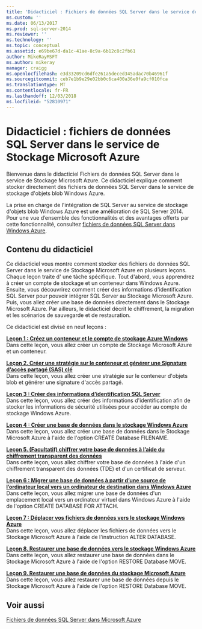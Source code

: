 ```yaml
---
title: 'Didacticiel : Fichiers de données SQL Server dans le service de stockage Windows Azure | Microsoft Docs'
ms.custom: ''
ms.date: 06/13/2017
ms.prod: sql-server-2014
ms.reviewer: ''
ms.technology: ''
ms.topic: conceptual
ms.assetid: e69be67d-da1c-41ae-8c9a-6b12c8c2fb61
author: MikeRayMSFT
ms.author: mikeray
manager: craigg
ms.openlocfilehash: e3d33209cd6dfe261a5deced345adac70b46961f
ms.sourcegitcommit: ceb7e1b9e29e02bb0c6ca400a36e0fa9cf010fca
ms.translationtype: MT
ms.contentlocale: fr-FR
ms.lasthandoff: 12/03/2018
ms.locfileid: "52810971"
---
```

# <a name="tutorial-sql-server-data-files-in-windows-azure-storage-service"></a>Didacticiel : fichiers de données SQL Server dans le service de Stockage Microsoft Azure
  Bienvenue dans le didacticiel Fichiers de données SQL Server dans le service de Stockage Microsoft Azure. Ce didacticiel explique comment stocker directement des fichiers de données SQL Server dans le service de stockage d'objets blob Windows Azure.  
  
 La prise en charge de l'intégration de SQL Server au service de stockage d'objets blob Windows Azure est une amélioration de SQL Server 2014. Pour une vue d’ensemble des fonctionnalités et des avantages offerts par cette fonctionnalité, consultez [fichiers de données SQL Server dans Windows Azure](databases/sql-server-data-files-in-microsoft-azure.md).  
  
## <a name="what-you-will-learn"></a>Contenu du didacticiel  
 Ce didacticiel vous montre comment stocker des fichiers de données SQL Server dans le service de Stockage Microsoft Azure en plusieurs leçons. Chaque leçon traite d' une tâche spécifique. Tout d'abord, vous apprendrez à créer un compte de stockage et un conteneur dans Windows Azure. Ensuite, vous découvrirez comment créer des informations d'identification SQL Server pour pouvoir intégrer SQL Server au Stockage Microsoft Azure. Puis, vous allez créer une base de données directement dans le Stockage Microsoft Azure. Par ailleurs, le didacticiel décrit le chiffrement, la migration et les scénarios de sauvegarde et de restauration.  
  
 Ce didacticiel est divisé en neuf leçons :  
  
 **[Leçon 1 : Créez un conteneur et le compte de stockage Azure Windows](../tutorials/lesson-1-create-windows-azure-storage-account-and-container.md)**  
 Dans cette leçon, vous allez créer un compte de Stockage Microsoft Azure et un conteneur.  
  
 **[Leçon 2. Créer une stratégie sur le conteneur et générer une Signature d’accès partagé &#40;SAS&#41; clé](lesson-1-create-stored-access-policy-and-shared-access-signature.md)**  
 Dans cette leçon, vous allez créer une stratégie sur le conteneur d'objets blob et générer une signature d'accès partagé.  
  
 **[Leçon 3 : Créer des informations d’identification SQL Server](lesson-2-create-a-sql-server-credential-using-a-shared-access-signature.md)**  
 Dans cette leçon, vous allez créer des informations d'identification afin de stocker les informations de sécurité utilisées pour accéder au compte de stockage Windows Azure.  
  
 **[Leçon 4 : Créer une base de données dans le stockage Windows Azure](../relational-databases/lesson-3-database-backup-to-url.md)**  
 Dans cette leçon, vous allez créer une base de données dans le Stockage Microsoft Azure à l'aide de l'option CREATE Database FILENAME.  
  
 **[Leçon 5. &#40;Facultatif&#41; chiffrer votre base de données à l’aide du chiffrement transparent des données](../relational-databases/lesson-4-restore-database-to-virtual-machine-from-url.md)**  
 Dans cette leçon, vous allez chiffrer votre base de données à l'aide d'un chiffrement transparent des données (TDE) et d'un certificat de serveur.  
  
 **[Leçon 6 : Migrer une base de données à partir d’une source de l’ordinateur local vers un ordinateur de destination dans Windows Azure](lesson-5-backup-database-using-file-snapshot-backup.md)**  
 Dans cette leçon, vous allez migrer une base de données d'un emplacement local vers un ordinateur virtuel dans Windows Azure à l'aide de l'option CREATE DATABASE FOR ATTACH.  
  
 **[Leçon 7 : Déplacer vos fichiers de données vers le stockage Windows Azure](../relational-databases/lesson-6-generate-activity-and-backup-log-using-file-snapshot-backup.md)**  
 Dans cette leçon, vous allez déplacer les fichiers de données vers le Stockage Microsoft Azure à l'aide de l'instruction ALTER DATABASE.  
  
 **[Leçon 8. Restaurer une base de données vers le stockage Windows Azure](../relational-databases/lesson-7-restore-a-database-to-a-point-in-time.md)**  
 Dans cette leçon, vous allez restaurer une base de données dans le Stockage Microsoft Azure à l'aide de l'option RESTORE Database MOVE.  
  
 **[Leçon 9. Restaurer une base de données du stockage Microsoft Azure](lesson-8-restore-as-new-database-from-log-backup.md)**  
 Dans cette leçon, vous allez restaurer une base de données depuis le Stockage Microsoft Azure à l'aide de l'option RESTORE Database MOVE.  
  
## <a name="see-also"></a>Voir aussi  
 [Fichiers de données SQL Server dans Microsoft Azure](databases/sql-server-data-files-in-microsoft-azure.md)  
  
  
